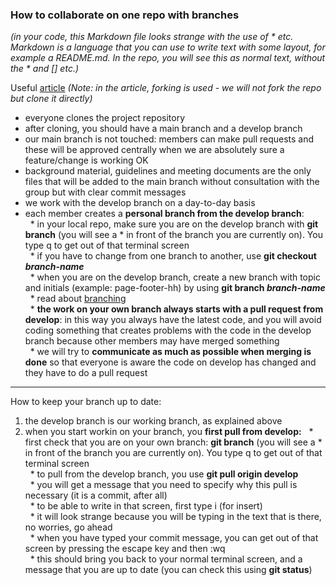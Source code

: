 ### How to collaborate on one repo with branches

*(in your code, this Markdown file looks strange with the use of * etc. Markdown is a language that you can use to write text with some layout, for example a README.md. In the repo, you will see this as normal text, without the * and [] etc.)*

Useful [article](https://faun.pub/collaborating-on-github-22fd5886fce) *(Note: in the article, forking is used - we will not fork the repo but clone it directly)*

* everyone clones the project repository
* after cloning, you should have a main branch and a develop branch
* our main branch is not touched: members can make pull requests and these will be approved centrally when we are absolutely sure a feature/change is working OK
* background material, guidelines and meeting documents are the only files that will be added to the main branch without consultation with the group but with clear commit messages
* we work with the develop branch on a day-to-day basis
* each member creates a **personal branch from the develop branch**:  
    * in your local repo, make sure you are on the develop branch with **git branch** (you will see a * in front of the branch you are currently on). You type q to get out of that terminal screen  
    * if you have to change from one branch to another, use **git checkout *branch-name***  
    * when you are on the develop branch, create a new branch with topic and initials (example: page-footer-hh) by using **git branch *branch-name***  
    * read about [branching](https://stackoverflow.blog/2021/04/05/a-look-under-the-hood-how-branches-work-in-git/?utm_source=Iterable&utm_medium=email&utm_campaign=the_overflow_newsletter)  
  * **the work on your own branch always starts with a pull request from develop**: in this way you always have the latest code, and you will avoid coding something that creates problems with the code in the develop branch because other members may have merged something  
  * we will try to **communicate as much as possible when merging is done** so that everyone is aware the code on develop has changed and they have to do a pull request  

---

How to keep your branch up to date:
1. the develop branch is our working branch, as explained above
2. when you start workin on your branch, you **first pull from develop:**
    * first check that you are on your own branch: **git branch** (you will see a * in front of the branch you are currently on). You type q to get out of that terminal screen  
    * to pull from the develop branch, you use **git pull origin develop**  
    * you will get a message that you need to specify why this pull is necessary (it is a commit, after all)  
    * to be able to write in that screen, first type i (for insert)  
    * it will look strange because you will be typing in the text that is there, no worries, go ahead  
    * when you have typed your commit message, you can get out of that screen by pressing the escape key and then :wq  
    * this should bring you back to your normal terminal screen, and a message that you are up to date (you can check this using **git status**)  
  
